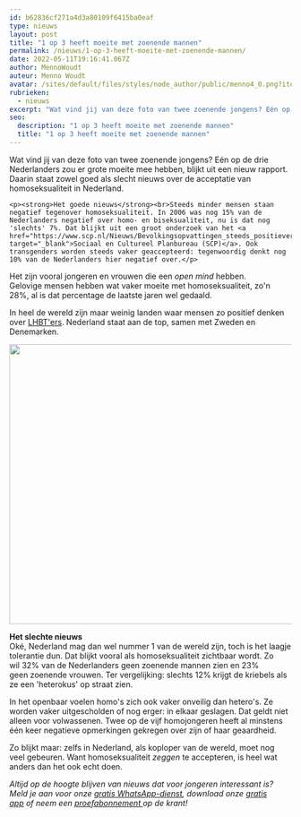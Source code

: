 ```yaml
---
id: b62836cf271a4d3a80109f6415ba0eaf
type: nieuws
layout: post
title: "1 op 3 heeft moeite met zoenende mannen"
permalink: /nieuws/1-op-3-heeft-moeite-met-zoenende-mannen/
date: 2022-05-11T19:16:41.067Z
author: MennoWoudt
auteur: Menno Woudt
avatar: /sites/default/files/styles/node_author/public/menno4_0.png?itok=5KD7Yfz3
rubrieken:
  - nieuws
excerpt: "Wat vind jij van deze foto van twee zoenende jongens? Eén op de drie Nederlanders zou er grote moeite mee hebben, blijkt uit een nieuw rapport. Daarin staat zowel goed als slecht nieuws over de acceptatie van homoseksualiteit in Nederland.  "
seo:
  description: "1 op 3 heeft moeite met zoenende mannen"
  title: "1 op 3 heeft moeite met zoenende mannen"
---
```

Wat vind jij van deze foto van twee zoenende jongens? Eén op de drie Nederlanders zou er grote moeite mee hebben, blijkt uit een nieuw rapport. Daarin staat zowel goed als slecht nieuws over de acceptatie van homoseksualiteit in Nederland.  

    <p><strong>Het goede nieuws</strong><br>Steeds minder mensen staan negatief tegenover homoseksualiteit. In 2006 was nog 15% van de Nederlanders negatief over homo- en biseksualiteit, nu is dat nog 'slechts' 7%. Dat blijkt uit een groot onderzoek van het <a href="https://www.scp.nl/Nieuws/Bevolkingsopvattingen_steeds_positiever_maar_LHB_s_wel_meer_problemen" target="_blank">Sociaal en Cultureel Planbureau (SCP)</a>. Ook transgenders worden steeds vaker geaccepteerd: tegenwoordig denkt nog 10% van de Nederlanders hier negatief over.</p>
<p>Het zijn vooral jongeren en vrouwen die een <em>open mind </em>hebben. Gelovige mensen hebben wat vaker moeite met homoseksualiteit, zo'n 28%, al is dat percentage de laatste jaren wel gedaald.</p>
<p>In heel de wereld zijn maar weinig landen waar mensen zo positief denken over <a href="/lifestyle/het-grote-paarse-vrijdag-woordenboek" target="_blank">LHBT'ers</a>. Nederland staat aan de top, samen met Zweden en Denemarken. </p>
<p><div class="media media-element-container media-default"><div id="file-18601" class="file file-image file-image-jpeg">

        
  
  <div class="content">
    <img title="Beeld: AFP" height="500" width="850" class="media-element file-default" src="/sites/default/files/ANP-33704103_0.jpg" alt="">  </div>

  
</div>
</div>
<p><strong>Het slechte nieuws</strong><br>Oké, Nederland mag dan wel nummer 1 van de wereld zijn, toch is het laagje tolerantie dun. Dat blijkt vooral als homoseksualiteit zichtbaar wordt. Zo wil 32% van de Nederlanders geen zoenende mannen zien en 23% geen zoenende vrouwen. Ter vergelijking: slechts 12% krijgt de kriebels als ze een 'heterokus' op straat zien.</p>
<p>In het openbaar voelen homo's zich ook vaker onveilig dan hetero's. Ze worden vaker uitgescholden of nog erger: in elkaar geslagen. Dat geldt niet alleen voor volwassenen. Twee op de vijf homojongeren heeft al minstens één keer negatieve opmerkingen gekregen over zijn of haar geaardheid.</p>
<p>Zo blijkt maar: zelfs in Nederland, als koploper van de wereld, moet nog veel gebeuren. Want homoseksualiteit <em>zeggen </em>te accepteren, is heel wat anders dan het ook echt doen.</p>
<p><em>Altijd op de hoogte blijven van nieuws dat voor jongeren interessant is? Meld je aan voor onze <a href="/whatsapp">gratis WhatsApp-dienst</a>, download onze <a href="/app">gratis app</a> of neem een <a href="https://www.kidsweek.nl/abonneren/abonnementen/ae/artikel2/">proefabonnement </a>op de krant! </em></p>  
